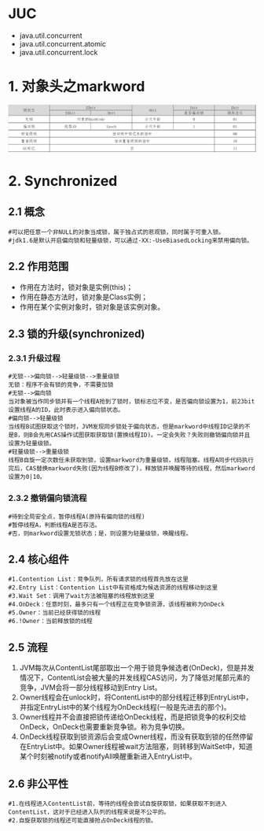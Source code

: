 # JUC

- java.util.concurrent
- java.util.concurrent.atomic
- java.util.concurrent.lock

# 1. 对象头之markword

![](images\对象头之Markword.png)

# 2. Synchronized

## 2.1 概念

```shell
#可以把任意一个非NULL的对象当成锁，属于独占式的悲观锁，同时属于可重入锁。
#jdk1.6是默认开启偏向锁和轻量级锁，可以通过-XX:-UseBiasedLocking来禁用偏向锁。
```

## 2.2 作用范围

- 作用在方法时，锁对象是实例(this)；
- 作用在静态方法时，锁对象是Class实例；
- 作用在某个实例对象时，锁对象是该实例对象。

## 2.3 锁的升级(synchronized)

### 2.3.1 升级过程

```shell
#无锁-->偏向锁-->轻量级锁-->重量级锁
无锁：程序不会有锁的竞争，不需要加锁
#无锁-->偏向锁
当对象被当作同步锁并有一个线程A抢到了锁时，锁标志位不变，是否偏向锁设置为1，前23bit设置线程A的ID，此时表示进入偏向锁状态。
#偏向锁-->轻量级锁
当线程B试图获取这个锁时，JVM发现同步锁处于偏向状态，但是markword中线程ID记录的不是B，则B会先用CAS操作试图获取获取锁(置换线程ID)。一定会失败？失败则撤销偏向锁并且设置为轻量级锁。
#轻量级锁-->重量级锁
线程B自旋一定次数任未获取到锁，设置markword为重量级锁，线程阻塞。线程A同步代码执行完后，CAS替换markword失败(因为线程B修改了)，释放锁并唤醒等待的线程，然后markword设置为0|10。
```

### 2.3.2 撤销偏向锁流程

```shell
#待到全局安全点，暂停线程A(原持有偏向锁的线程)
#暂停线程A，判断线程A是否存活。
#否，则markword设置无锁状态；是，则设置为轻量级锁，唤醒线程。
```

## 2.4 核心组件

```shell
#1.Contention List：竞争队列，所有请求锁的线程首先放在这里
#2.Entry List：Contention List中有资格成为候选资源的线程移动到这里
#3.Wait Set：调用了wait方法被阻塞的线程放到这里
#4.OnDeck：任意时刻，最多只有一个线程正在竞争锁资源，该线程被称为OnDeck
#5.Owner：当前已经获得锁的线程
#6.!Owner：当前释放锁的线程
```

## 2.5 流程

1. JVM每次从ContentList尾部取出一个用于锁竞争候选者(OnDeck)，但是并发情况下，ContentList会被大量的并发线程CAS访问，为了降低对尾部元素的竞争，JVM会将一部分线程移动到Entry List。
2. Owner线程会在unlock时，将ContentList中的部分线程迁移到EntryList中，并指定EntryList中的某个线程为OnDeck线程(一般是先进去的那个)。
3. Owner线程并不会直接把锁传递给OnDeck线程，而是把锁竞争的权利交给OnDeck，OnDeck也需要重新竞争锁。称为竞争切换。
4. OnDeck线程获取到锁资源后会变成Owner线程，而没有获取到锁的任然停留在EntryList中。如果Owner线程被wait方法阻塞，则转移到WaitSet中，知道某个时刻被notify或者notifyAll唤醒重新进入EntryList中。

## 2.6 非公平性

```shell
#1.在线程进入ContentList前，等待的线程会尝试自旋获取锁，如果获取不到进入ContentList，这对于已经进入队列的线程来说是不公平的。
#2.自旋获取锁的线程还可能直接抢占OnDeck线程的锁。
```



